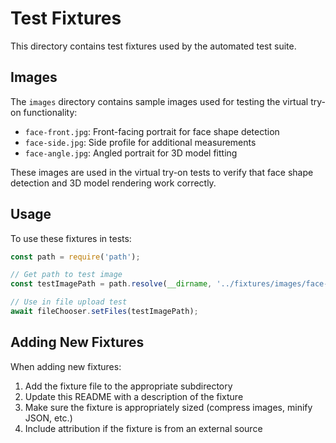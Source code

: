 # Test Fixtures

This directory contains test fixtures used by the automated test suite.

## Images

The `images` directory contains sample images used for testing the virtual try-on functionality:

- `face-front.jpg`: Front-facing portrait for face shape detection
- `face-side.jpg`: Side profile for additional measurements
- `face-angle.jpg`: Angled portrait for 3D model fitting

These images are used in the virtual try-on tests to verify that face shape detection and 3D model rendering work correctly.

## Usage

To use these fixtures in tests:

```javascript
const path = require('path');

// Get path to test image
const testImagePath = path.resolve(__dirname, '../fixtures/images/face-front.jpg');

// Use in file upload test
await fileChooser.setFiles(testImagePath);
```

## Adding New Fixtures

When adding new fixtures:

1. Add the fixture file to the appropriate subdirectory
2. Update this README with a description of the fixture
3. Make sure the fixture is appropriately sized (compress images, minify JSON, etc.)
4. Include attribution if the fixture is from an external source